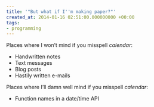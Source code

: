 ```yaml
---
title: '"But what if I''m making paper?"'
created_at: 2014-01-16 02:51:00.000000000 +00:00
tags:
- programming
---
```


Places where I won’t mind if you misspell *calendar*:

-   Handwritten notes
-   Text messages
-   Blog posts
-   Hastily written e-mails

Places where I’ll damn well mind if you misspell *calendar*:

-   Function names in a date/time API

